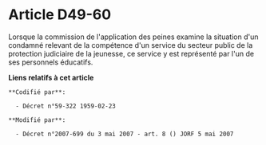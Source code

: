 # Article D49-60

Lorsque la commission de l'application des peines examine la situation d'un condamné relevant de la compétence d'un service
du secteur public de la protection judiciaire de la jeunesse, ce service y est représenté par l'un de ses personnels
éducatifs.

**Liens relatifs à cet article**

	**Codifié par**:

	  - Décret n°59-322 1959-02-23

	**Modifié par**:

	  - Décret n°2007-699 du 3 mai 2007 - art. 8 () JORF 5 mai 2007
